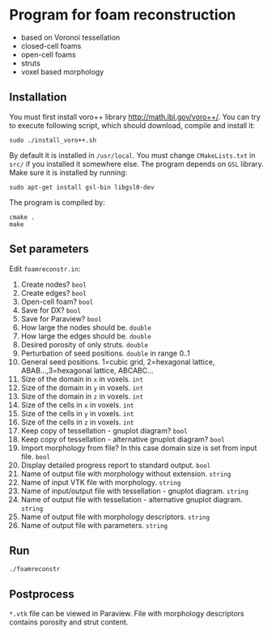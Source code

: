 # Program for foam reconstruction
- based on Voronoi tessellation
- closed-cell foams
- open-cell foams
- struts
- voxel based morphology

## Installation
You must first install voro++ library http://math.lbl.gov/voro++/. You can try
to execute following script, which should download, compile and install it:
```
sudo ./install_voro++.sh
```
By default it is installed in `/usr/local`. You must change `CMakeLists.txt`
in `src/` if you installed it somewhere else.
The program depends on `GSL` library. Make sure it is installed by running:
```
sudo apt-get install gsl-bin libgsl0-dev
```
The program is compiled by:
```
cmake .
make
```

## Set parameters
Edit `foamreconstr.in`:
1. Create nodes? `bool`
1. Create edges? `bool`
1. Open-cell foam? `bool`
1. Save for DX? `bool`
1. Save for Paraview? `bool`
1. How large the nodes should be. `double`
1. How large the edges should be. `double`
1. Desired porosity of only struts. `double`
1. Perturbation of seed positions. `double` in range 0..1
1. General seed positions. 1=cubic grid, 2=hexagonal lattice, ABAB...,3=hexagonal lattice, ABCABC...
1. Size of the domain in `x` in voxels. `int`
1. Size of the domain in `y` in voxels. `int`
1. Size of the domain in `z` in voxels. `int`
1. Size of the cells in `x` in voxels. `int`
1. Size of the cells in `y` in voxels. `int`
1. Size of the cells in `z` in voxels. `int`
1. Keep copy of tessellation - gnuplot diagram? `bool`
1. Keep copy of tessellation - alternative gnuplot diagram? `bool`
1. Import morphology from file? In this case domain size is set from input file. `bool`
1. Display detailed progress report to standard output. `bool`
1. Name of output file with morphology without extension. `string`
1. Name of input VTK file with morphology. `string`
1. Name of input/output file with tessellation - gnuplot diagram. `string`
1. Name of output file with tessellation - alternative gnuplot diagram. `string`
1. Name of output file with morphology descriptors. `string`
1. Name of output file with parameters. `string`

## Run
```
./foamreconstr
```

## Postprocess
`*.vtk` file can be viewed in Paraview. File with morphology descriptors
contains porosity and strut content.
